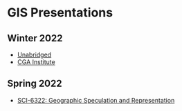 # GIS Presentations

## Winter 2022
- [Unabridged](https://harvardmapcollection.github.io/GIS-presentations/winter-2022/unabridged/)
- [CGA Institute](https://harvardmapcollection.github.io/GIS-presentations/winter-2022/cga-institute/)

## Spring 2022
- [SCI-6322: Geographic Speculation and Representation](https://harvardmapcollection.github.io/gis-presentations/spring-2022/sci-6322/)

